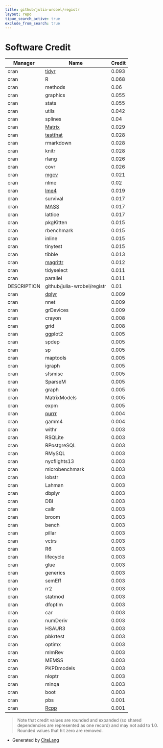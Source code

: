 ```yaml
---
title: github/julia-wrobel/registr
layout: repo
tipue_search_active: true
exclude_from_search: true
---
```

# Software Credit

|Manager|Name|Credit|
|-------|----|------|
|cran|[tidyr](https://tidyr.tidyverse.org)|0.093|
|cran|R|0.068|
|cran|methods|0.06|
|cran|graphics|0.055|
|cran|stats|0.055|
|cran|utils|0.042|
|cran|splines|0.04|
|cran|[Matrix](http://Matrix.R-forge.R-project.org/)|0.029|
|cran|[testthat](https://testthat.r-lib.org)|0.028|
|cran|rmarkdown|0.028|
|cran|knitr|0.028|
|cran|rlang|0.026|
|cran|covr|0.026|
|cran|[mgcv](NA)|0.021|
|cran|nlme|0.02|
|cran|[lme4](https://github.com/lme4/lme4/)|0.019|
|cran|survival|0.017|
|cran|[MASS](http://www.stats.ox.ac.uk/pub/MASS4/)|0.017|
|cran|lattice|0.017|
|cran|pkgKitten|0.015|
|cran|rbenchmark|0.015|
|cran|inline|0.015|
|cran|tinytest|0.015|
|cran|tibble|0.013|
|cran|[magrittr](https://magrittr.tidyverse.org)|0.012|
|cran|tidyselect|0.011|
|cran|parallel|0.011|
|DESCRIPTION|github/julia-wrobel/registr|0.01|
|cran|[dplyr](https://dplyr.tidyverse.org)|0.009|
|cran|nnet|0.009|
|cran|grDevices|0.009|
|cran|crayon|0.008|
|cran|grid|0.008|
|cran|ggplot2|0.005|
|cran|spdep|0.005|
|cran|sp|0.005|
|cran|maptools|0.005|
|cran|igraph|0.005|
|cran|sfsmisc|0.005|
|cran|SparseM|0.005|
|cran|graph|0.005|
|cran|MatrixModels|0.005|
|cran|expm|0.005|
|cran|[purrr](http://purrr.tidyverse.org)|0.004|
|cran|gamm4|0.004|
|cran|withr|0.003|
|cran|RSQLite|0.003|
|cran|RPostgreSQL|0.003|
|cran|RMySQL|0.003|
|cran|nycflights13|0.003|
|cran|microbenchmark|0.003|
|cran|lobstr|0.003|
|cran|Lahman|0.003|
|cran|dbplyr|0.003|
|cran|DBI|0.003|
|cran|callr|0.003|
|cran|broom|0.003|
|cran|bench|0.003|
|cran|pillar|0.003|
|cran|vctrs|0.003|
|cran|R6|0.003|
|cran|lifecycle|0.003|
|cran|glue|0.003|
|cran|generics|0.003|
|cran|semEff|0.003|
|cran|rr2|0.003|
|cran|statmod|0.003|
|cran|dfoptim|0.003|
|cran|car|0.003|
|cran|numDeriv|0.003|
|cran|HSAUR3|0.003|
|cran|pbkrtest|0.003|
|cran|optimx|0.003|
|cran|mlmRev|0.003|
|cran|MEMSS|0.003|
|cran|PKPDmodels|0.003|
|cran|nloptr|0.003|
|cran|minqa|0.003|
|cran|boot|0.003|
|cran|pbs|0.001|
|cran|[Rcpp](http://www.rcpp.org)|0.001|


> Note that credit values are rounded and expanded (so shared dependencies are represented as one record) and may not add to 1.0. Rounded values that hit zero are removed.


- Generated by [CiteLang](https://github.com/vsoch/citelang)
